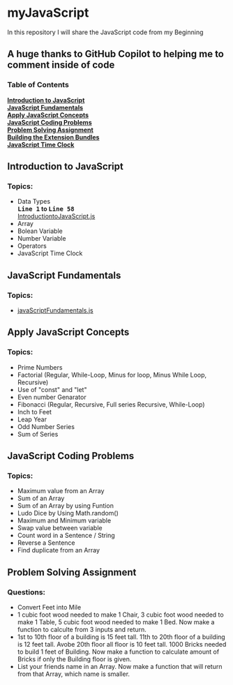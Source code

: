 # myJavaScript
In this repository I will share the JavaScript code from my Beginning
## A huge thanks to GitHub Copilot to helping me to comment inside of code
### Table of Contents
**[Introduction to JavaScript](#introduction-to-javascript)**<br>
**[JavaScript Fundamentals](#javascript-fundamentals)**<br>
**[Apply JavaScript Concepts](#apply-javascript-concepts)**<br>
**[JavaScript Coding Problems](#javascript-coding-problems)**<br>
**[Problem Solving Assignment](#problem-solving-assignment)**<br>
**[Building the Extension Bundles](#building-the-extension-bundles)**<br>
**[JavaScript Time Clock](#javascript-time-clock)**<br>

## Introduction to JavaScript
### Topics:
- Data Types **<br>
<kbd>Line 1</kbd> to <kbd>Line 58</kbd>**<br>[IntroductiontoJavaScript.js](https://github.com/nomandhoni-cs/myJavaScriptJourney/blob/master/introductionToJavaScript/IntroductiontoJavaScript.js)
- Array
- Bolean Variable
- Number Variable 
- Operators
- JavaScript Time Clock
## JavaScript Fundamentals
### Topics:
- [javaScriptFundamentals.js](https://github.com/nomandhoni-cs/myJavaScriptJourney/blob/master/javaScriptFundamentals/jsfundamentals.js)
## Apply JavaScript Concepts
### Topics:
- Prime Numbers
- Factorial (Regular, While-Loop, Minus for loop, Minus While Loop, Recursive)
- Use of "const" and "let"
- Even number Genarator
- Fibonacci (Regular, Recursive, Full series Recursive, While-Loop)
- Inch to Feet
- Leap Year
- Odd Number Series
- Sum of Series
## JavaScript Coding Problems
### Topics:
- Maximum value from an Array
- Sum of an Array
- Sum of an Array by using Funtion
- Ludo Dice by Using Math.random()
- Maximum and Minimum variable
- Swap value between variable
- Count word in a Sentence / String
- Reverse a Sentence
- Find duplicate from an Array
## Problem Solving Assignment
### Questions:
- Convert Feet into Mile
- 1 cubic foot wood needed to make 1 Chair, 3 cubic foot wood needed to make 1 Table, 5 cubic foot wood needed to make 1 Bed. Now make a function to calculte from 3 inputs and return.
- 1st to 10th floor of a building is 15 feet tall. 11th to 20th floor of a building is 12 feet tall. Avobe 20th floor all floor is 10 feet tall. 1000 Bricks needed to build 1 feet of Building. Now make a function to calculate amount of Bricks if only the Building floor is given.
- List your friends name in an Array. Now make a function that will return from that Array, which name is smaller.
